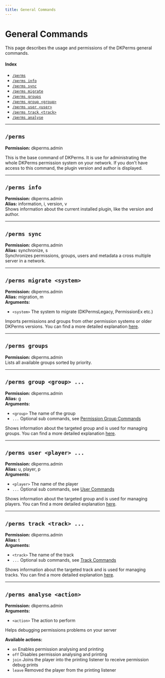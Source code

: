 ```yaml
---
title: General Commands
---
```


# General Commands

This page describes the usage and permissions of the DKPerms general commands.

#### Index

* [```/perms```](#perms)
* [```/perms info```](#perms-info)
* [```/perms sync```](#perms-sync)
* [```/perms migrate```](#perms-migrate-system)
* [```/perms groups```](#perms-groups)
* [```/perms group <group>```](#perms-group-group-)
* [```/perms user <user>```](#perms-user-player-)
* [```/perms track <track>```](#perms-track-track-)
* [```/perms analyse```](#perms-analyse-action)

***

## **```/perms```**

**Permission:** dkperms.admin<br />

This is the base command of DKPerms. It is use for administrating the whole DKPerms permission system on your network.
If you don't have access to this command, the plugin version and author is displayed.

***

## **```/perms info```**

**Permission:** dkperms.admin<br/>
**Alias:** information, i, version, v<br/>
Shows information about the current installed plugin, like the version and author.

***

## **```/perms sync```**

**Permission:** dkperms.admin<br/>
**Alias:** synchronize, s<br/>
Synchronizes permissions, groups, users and metadata a cross multiple server in a network.

***

## **```/perms migrate <system>```**

**Permission:** dkperms.admin<br/>
**Alias:** migration, m<br/>
**Arguments:**
* `<system>` The system to migrate (DKPermsLegacy, PermissionEx etc.)

Imports permissions and groups from other permission systems or older DKPerms versions.
You can find a more detailed explanation [here]().

***

## **```/perms groups```**

**Permission:** dkperms.admin<br/>
Lists all available groups sorted by priority.

***

## **```/perms group <group> ...```**

**Permission:** dkperms.admin<br/>
**Alias:** g<br/>
**Arguments:**
* `<group>` The name of the group
* `...` Optional sub commands, see [Permission Group Commands](Permission-Group-Commands)

Shows information about the targeted group and is used for managing groups.
You can find a more detailed explanation [here](Permission-Group-Commands).

***

## **```/perms user <player> ...```**

**Permission:** dkperms.admin<br/>
**Alias:** u, player, p<br/>
**Arguments:**
* `<player>` The name of the player
* `...` Optional sub commands, see [User Commands](User-Commands)

Shows information about the targeted group and is used for managing players.
You can find a more detailed explanation [here](User-Commands).

***

## **```/perms track <track> ...```**

**Permission:** dkperms.admin<br/>
**Alias:** t<br/>
**Arguments:**
* `<track>` The name of the track
* `...` Optional sub commands, see [Track Commands](Track-Commands)

Shows information about the targeted track and is used for managing tracks.
You can find a more detailed explanation [here](Track-Commands).

***

## **```/perms analyse <action>```**

**Permission:** dkperms.admin<br/>
**Arguments:**
* `<action>` The action to perform

Helps debugging permissions problems on your server

**Available actions:**
* `on` Enables permission analysing and printing
* `off` Disables permission analysing and printing
* `join` Joins the player into the printing listener to receive permission debug prints
* `leave` Removed the player from the printing listener


